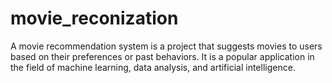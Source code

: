 # movie_reconization
A movie recommendation system is a project that suggests movies to users based on their preferences or past behaviors. It is a popular application in the field of machine learning, data analysis, and artificial intelligence. 
